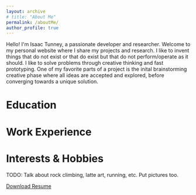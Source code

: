 ```yaml
---
layout: archive
# title: "About Me"
permalink: /aboutMe/
author_profile: true
---
```


Hello! I'm Isaac Tunney, a passionate developer and researcher. Welcome to my personal website where I share my projects and research.
I like to invent things that do not exist or that do exist but that do not perform/operate as it should.
I like to solve problems through creative thinking and fast prototyping.
One of my favorite parts of a project is the inital brainstorming creative phase where all ideas are accepted and explored, before converging towards a unique solution.

# Education


# Work Experience


# Interests & Hobbies
TODO: Talk about rock climbing, latte art, running, etc. Put pictures too.


<p>
  <a href="{{ site.baseurl }}/files/resume.pdf" download class="btn btn-primary">
    <i class="fa fa-download"></i> Download Resume
  </a>
</p>